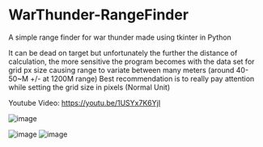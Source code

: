 # WarThunder-RangeFinder
A simple range finder for war thunder made using tkinter in Python

It can be dead on target but unfortunately the further the distance of calculation, the more sensitive the program becomes with the data set for grid px size causing range to variate between many meters (around 40-50~M +/- at 1200M range)
Best recommendation is to really pay attention while setting the grid size in pixels (Normal Unit)

Youtube Video: https://youtu.be/1USYx7K6YjI


![image](https://github.com/user-attachments/assets/d40c477b-efe4-485a-a677-ceabe620d52b)

![image](https://github.com/user-attachments/assets/f4f4a685-fe44-4506-9a28-c411d456774f)
![image](https://github.com/user-attachments/assets/e6c43de2-a8da-4a37-94c4-e805cd6f70e8)

